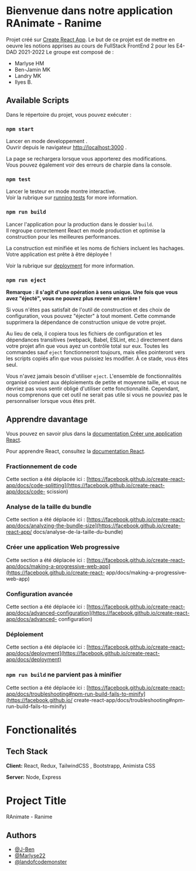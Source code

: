 # Bienvenue dans notre application RAnimate - Ranime

Projet créé sur [Create React App](https://github.com/facebook/create-react-app).
Le but de ce projet est de mettre en oeuvre les notions apprises au cours de FullStack FrontEnd 2 pour les E4-DAD 2021-2022
Le groupe est composé de : 
-   Marlyse HM
-   Ben-Jamin MK
-   Landry MK
-   Ilyes B.
## Available Scripts

Dans le répertoire du projet, vous pouvez exécuter :

### `npm start`

Lancer en mode developpement .\
Ouvrir depuis le navigateur [http://localhost:3000](http://localhost:3000)  .

La page se rechargera lorsque vous apporterez des modifications.\
Vous pouvez également voir des erreurs de charpie dans la console.

### `npm test`

Lancer le testeur en mode montre interactive.\
Voir la rubrique sur [running tests](https://facebook.github.io/create-react-app/docs/running-tests) for more information.

### `npm run build`

Lancer l'application pour la production dans le dossier `build`.\
Il regroupe correctement React en mode production et optimise la construction pour les meilleures performances.

La construction est minifiée et les noms de fichiers incluent les hachages.\
Votre application est prête à être déployée !

Voir la rubrique sur [deployment](https://facebook.github.io/create-react-app/docs/deployment) for more information.

### `npm run eject`

**Remarque : il s'agit d'une opération à sens unique. Une fois que vous avez "éjecté", vous ne pouvez plus revenir en arrière !**

Si vous n'êtes pas satisfait de l'outil de construction et des choix de configuration, vous pouvez "éjecter" à tout moment. Cette commande supprimera la dépendance de construction unique de votre projet.

Au lieu de cela, il copiera tous les fichiers de configuration et les dépendances transitives (webpack, Babel, ESLint, etc.) directement dans votre projet afin que vous ayez un contrôle total sur eux. Toutes les commandes sauf `eject` fonctionneront toujours, mais elles pointeront vers les scripts copiés afin que vous puissiez les modifier. À ce stade, vous êtes seul.

Vous n'avez jamais besoin d'utiliser `eject`. L'ensemble de fonctionnalités organisé convient aux déploiements de petite et moyenne taille, et vous ne devriez pas vous sentir obligé d'utiliser cette fonctionnalité. Cependant, nous comprenons que cet outil ne serait pas utile si vous ne pouviez pas le personnaliser lorsque vous êtes prêt.
## Apprendre davantage
Vous pouvez en savoir plus dans la [documentation Créer une application React](https://facebook.github.io/create-react-app/docs/getting-started).

Pour apprendre React, consultez la [documentation React](https://reactjs.org/).

### Fractionnement de code

Cette section a été déplacée ici : [https://facebook.github.io/create-react-app/docs/code-splitting](https://facebook.github.io/create-react-app/docs/code- scission)

### Analyse de la taille du bundle

Cette section a été déplacée ici : [https://facebook.github.io/create-react-app/docs/analyzing-the-bundle-size](https://facebook.github.io/create-react-app/ docs/analyse-de-la-taille-du-bundle)

### Créer une application Web progressive

Cette section a été déplacée ici : [https://facebook.github.io/create-react-app/docs/making-a-progressive-web-app](https://facebook.github.io/create-react- app/docs/making-a-progressive-web-app)

### Configuration avancée

Cette section a été déplacée ici : [https://facebook.github.io/create-react-app/docs/advanced-configuration](https://facebook.github.io/create-react-app/docs/advanced- configuration)

### Déploiement

Cette section a été déplacée ici : [https://facebook.github.io/create-react-app/docs/deployment](https://facebook.github.io/create-react-app/docs/deployment)

### `npm run build` ne parvient pas à minifier

Cette section a été déplacée ici : [https://facebook.github.io/create-react-app/docs/troubleshooting#npm-run-build-fails-to-minify](https://facebook.github.io/ create-react-app/docs/troubleshooting#npm-run-build-fails-to-minify)

# Fonctionalités

## Tech Stack

**Client:** React, Redux, TailwindCSS , Bootstrapp, Animista CSS 

**Server:** Node, Express


# Project Title

RAnimate - Ranime


## Authors

- [@J-Ben](https://github.com/J-Ben)
- [@Marlyse22](https://github.com/Marlyse22)
- [@landofcodemonster](https://github.com/landofcodemonster)

